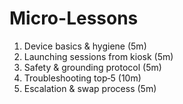# Micro-Lessons
1. Device basics & hygiene (5m)
2. Launching sessions from kiosk (5m)
3. Safety & grounding protocol (5m)
4. Troubleshooting top‑5 (10m)
5. Escalation & swap process (5m)
